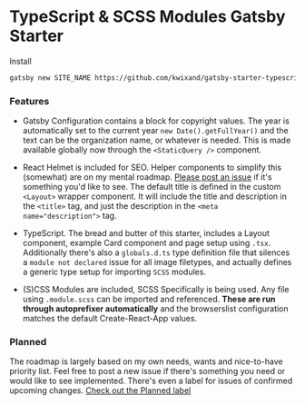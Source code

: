 # TypeScript & SCSS Modules Gatsby Starter

Install
```bash
gatsby new SITE_NAME https://github.com/kwixand/gatsby-starter-typescript-scss-modules
```

### Features

- Gatsby Configuration contains a block for copyright values. The year is automatically set to the current year `new Date().getFullYear()` and the text can be the organization name, or whatever is needed. This is made available globally now through the `<StaticQuery />` component.

- React Helmet is included for SEO. Helper components to simplify this (somewhat) are on my mental roadmap. [Please post an issue](https://github.com/pqt/gatsby-starter-typescript-scss-modules/issues/new) if it's something you'd like to see. The default title is defined in the custom `<Layout>` wrapper component. It will include the title and description in the `<title>` tag, and just the description in the `<meta name="description">` tag.

- TypeScript. The bread and butter of this starter, includes a Layout component, example Card component and page setup using `.tsx`. Additionally there's also a `globals.d.ts` type definition file that silences a `module not declared` issue for all image filetypes, and actually defines a generic type setup for importing `SCSS` modules.

- (S)CSS Modules are included, SCSS Specifically is being used. Any file using `.module.scss` can be imported and referenced. **These are run through autoprefixer automatically** and the browserslist configuration matches the default Create-React-App values.

### Planned
The roadmap is largely based on my own needs, wants and nice-to-have priority list. Feel free to post a new issue if there's something you need or would like to see implemented. There's even a label for issues of confirmed upcoming changes. [Check out the Planned label](https://github.com/pqt/gatsby-starter-typescript-scss-modules/labels/planned)

